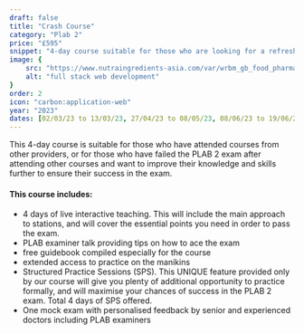 ```yaml
---
draft: false
title: "Crash Course"
category: "Plab 2"
price: "£595"
snippet: "4-day course suitable for those who are looking for a refresher or further ensuresuccess in the exam."
image: {
    src: "https://www.nutraingredients-asia.com/var/wrbm_gb_food_pharma/storage/images/_aliases/wrbm_large/publications/food-beverage-nutrition/nutraingredients-asia.com/news/regulation-policy/south-korea-to-update-regulations-to-support-customised-nutrition-industry/16012982-2-eng-GB/South-Korea-to-update-regulations-to-support-customised-nutrition-industry.jpg",
    alt: "full stack web development"
}
order: 2
icon: "carbon:application-web"
year: "2023"
dates: [02/03/23 to 13/03/23, 27/04/23 to 08/05/23, 08/06/23 to 19/06/23, 13/07/23 to 24/07/23, 23/08/23 to 03/09/23, 28/09/23 to 09/10/23, 02/11/23 to 13/11/23, 23/11/23 to 04/12/23]
---
```


This 4-day course is suitable for those who have attended courses from other providers, or for those who have failed the PLAB 2 exam after attending other courses and want to improve their knowledge and skills further to ensure their success in the exam.

#### This course includes:

- 4 days of live interactive teaching. This will include the main approach to stations, and will cover the essential points you need in order to pass the exam.
- PLAB examiner talk providing tips on how to ace the exam
- free guidebook compiled especially for the course
- extended access to practice on the manikins
- Structured Practice Sessions (SPS). This UNIQUE feature provided only by our course will give you plenty of additional opportunity to practice formally, and will maximise your chances of success in the PLAB 2 exam. Total 4 days of SPS offered.
- One mock exam with personalised feedback by senior and experienced doctors including PLAB examiners